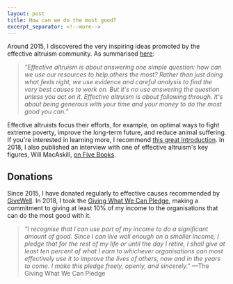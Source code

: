 ```yaml
---
layout: post
title: How can we do the most good?
excerpt_separator: <!--more-->
---
```


Around 2015, I discovered the very inspiring ideas promoted by the effective altruism community. As summarised [here](https://www.effectivealtruism.org/):

> _"Effective altruism is about answering one simple question: how can we use our resources to help others the most? Rather than just doing what feels right, we use evidence and careful analysis to find the very best causes to work on. But it's no use answering the question unless you act on it. Effective altruism is about following through. It's about being generous with your time and your money to do the most good you can."_

Effective altruists focus their efforts, for example, on optimal ways to fight extreme poverty, improve the long-term future, and reduce animal suffering. If you're interested in learning more, I recommend [this great introduction](https://www.effectivealtruism.org/articles/introduction-to-effective-altruism/). In 2018, I also published an interview with one of effective altruism's key figures, Will MacAskill, [on Five Books](https://fivebooks.com/best-books/effective-altruism-will-macaskill/).

## Donations

Since 2015, I have donated regularly to effective causes recommended by [GiveWell](https://www.givewell.org/charities/top-charities). In 2018, I took the [Giving What We Can Pledge](https://www.givingwhatwecan.org/pledge/), making a commitment to giving at least 10% of my income to the organisations that can do the most good with it.

> _"I recognise that I can use part of my income to do a significant amount of good. Since I can live well enough on a smaller income, I pledge that for the rest of my life or until the day I retire, I shall give at least ten percent of what I earn to whichever organisations can most effectively use it to improve the lives of others, now and in the years to come. I make this pledge freely, openly, and sincerely."_ —The Giving What We Can Pledge
